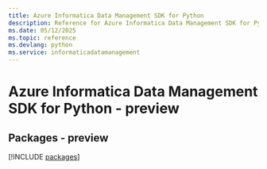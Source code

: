 ```yaml
---
title: Azure Informatica Data Management SDK for Python
description: Reference for Azure Informatica Data Management SDK for Python
ms.date: 05/12/2025
ms.topic: reference
ms.devlang: python
ms.service: informaticadatamanagement
---
```

# Azure Informatica Data Management SDK for Python - preview
## Packages - preview
[!INCLUDE [packages](informatica-data-management-index.md)]